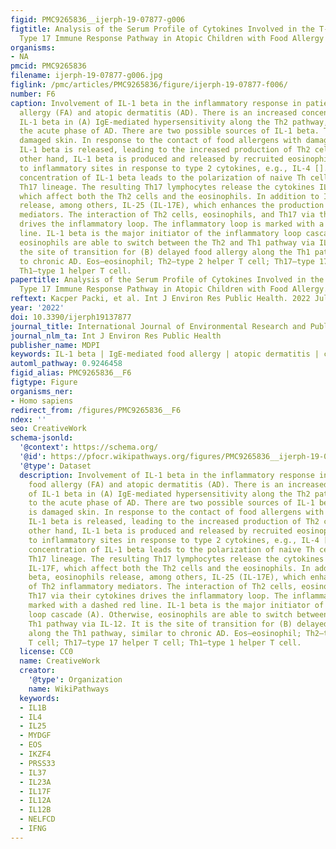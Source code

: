 ```yaml
---
figid: PMC9265836__ijerph-19-07877-g006
figtitle: Analysis of the Serum Profile of Cytokines Involved in the T-Helper Cell
  Type 17 Immune Response Pathway in Atopic Children with Food Allergy
organisms:
- NA
pmcid: PMC9265836
filename: ijerph-19-07877-g006.jpg
figlink: /pmc/articles/PMC9265836/figure/ijerph-19-07877-f006/
number: F6
caption: Involvement of IL-1 beta in the inflammatory response in patients with food
  allergy (FA) and atopic dermatitis (AD). There is an increased concentration of
  IL-1 beta in (A) IgE-mediated hypersensitivity along the Th2 pathway, similar to
  the acute phase of AD. There are two possible sources of IL-1 beta. The first is
  damaged skin. In response to the contact of food allergens with damaged tissue,
  IL-1 beta is released, leading to the increased production of Th2 cells. On the
  other hand, IL-1 beta is produced and released by recruited eosinophils that migrate
  to inflammatory sites in response to type 2 cytokines, e.g., IL-4 []. Increased
  concentration of IL-1 beta leads to the polarization of naive Th cells into the
  Th17 lineage. The resulting Th17 lymphocytes release the cytokines IL-17A and IL-17F,
  which affect both the Th2 cells and the eosinophils. In addition to IL-1 beta, eosinophils
  release, among others, IL-25 (IL-17E), which enhances the production of Th2 inflammatory
  mediators. The interaction of Th2 cells, eosinophils, and Th17 via their cytokines
  drives the inflammatory loop. The inflammatory loop is marked with a dashed red
  line. IL-1 beta is the major initiator of the inflammatory loop cascade (A). Otherwise,
  eosinophils are able to switch between the Th2 and Th1 pathway via IL-12. It is
  the site of transition for (B) delayed food allergy along the Th1 pathway, similar
  to chronic AD. Eos–eosinophil; Th2–type 2 helper T cell; Th17–type 17 helper T cell;
  Th1–type 1 helper T cell.
papertitle: Analysis of the Serum Profile of Cytokines Involved in the T-Helper Cell
  Type 17 Immune Response Pathway in Atopic Children with Food Allergy.
reftext: Kacper Packi, et al. Int J Environ Res Public Health. 2022 Jul;19(13):7877.
year: '2022'
doi: 10.3390/ijerph19137877
journal_title: International Journal of Environmental Research and Public Health
journal_nlm_ta: Int J Environ Res Public Health
publisher_name: MDPI
keywords: IL-1 beta | IgE-mediated food allergy | atopic dermatitis | cytokines
automl_pathway: 0.9246458
figid_alias: PMC9265836__F6
figtype: Figure
organisms_ner:
- Homo sapiens
redirect_from: /figures/PMC9265836__F6
ndex: ''
seo: CreativeWork
schema-jsonld:
  '@context': https://schema.org/
  '@id': https://pfocr.wikipathways.org/figures/PMC9265836__ijerph-19-07877-g006.html
  '@type': Dataset
  description: Involvement of IL-1 beta in the inflammatory response in patients with
    food allergy (FA) and atopic dermatitis (AD). There is an increased concentration
    of IL-1 beta in (A) IgE-mediated hypersensitivity along the Th2 pathway, similar
    to the acute phase of AD. There are two possible sources of IL-1 beta. The first
    is damaged skin. In response to the contact of food allergens with damaged tissue,
    IL-1 beta is released, leading to the increased production of Th2 cells. On the
    other hand, IL-1 beta is produced and released by recruited eosinophils that migrate
    to inflammatory sites in response to type 2 cytokines, e.g., IL-4 []. Increased
    concentration of IL-1 beta leads to the polarization of naive Th cells into the
    Th17 lineage. The resulting Th17 lymphocytes release the cytokines IL-17A and
    IL-17F, which affect both the Th2 cells and the eosinophils. In addition to IL-1
    beta, eosinophils release, among others, IL-25 (IL-17E), which enhances the production
    of Th2 inflammatory mediators. The interaction of Th2 cells, eosinophils, and
    Th17 via their cytokines drives the inflammatory loop. The inflammatory loop is
    marked with a dashed red line. IL-1 beta is the major initiator of the inflammatory
    loop cascade (A). Otherwise, eosinophils are able to switch between the Th2 and
    Th1 pathway via IL-12. It is the site of transition for (B) delayed food allergy
    along the Th1 pathway, similar to chronic AD. Eos–eosinophil; Th2–type 2 helper
    T cell; Th17–type 17 helper T cell; Th1–type 1 helper T cell.
  license: CC0
  name: CreativeWork
  creator:
    '@type': Organization
    name: WikiPathways
  keywords:
  - IL1B
  - IL4
  - IL25
  - MYDGF
  - EOS
  - IKZF4
  - PRSS33
  - IL37
  - IL23A
  - IL17F
  - IL12A
  - IL12B
  - NELFCD
  - IFNG
---
```

